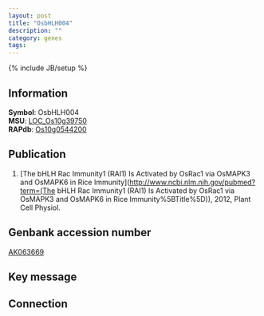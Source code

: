 ```yaml
---
layout: post
title: "OsbHLH004"
description: ""
category: genes
tags: 
---
```

{% include JB/setup %}

## Information
__Symbol__: OsbHLH004  
__MSU__: [LOC_Os10g39750](http://rice.plantbiology.msu.edu/cgi-bin/ORF_infopage.cgi?orf=LOC_Os10g39750)  
__RAPdb__: [Os10g0544200](http://rapdb.dna.affrc.go.jp/viewer/gbrowse_details/irgsp1?name=Os10g0544200)  

## Publication
1. [The bHLH Rac Immunity1 (RAI1) Is Activated by OsRac1 via OsMAPK3 and OsMAPK6 in Rice Immunity](http://www.ncbi.nlm.nih.gov/pubmed?term=(The bHLH Rac Immunity1 (RAI1) Is Activated by OsRac1 via OsMAPK3 and OsMAPK6 in Rice Immunity%5BTitle%5D)), 2012, Plant Cell Physiol.

## Genbank accession number
[AK063669](http://www.ncbi.nlm.nih.gov/nuccore/AK063669)

## Key message

## Connection


